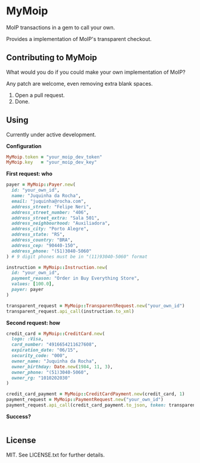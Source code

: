 MyMoip
======

MoIP transactions in a gem to call your own.

Provides a implementation of MoIP's transparent checkout.

Contributing to MyMoip
----------------------

What would you do if you could make your own implementation of MoIP?

Any patch are welcome, even removing extra blank spaces.

1. Open a pull request.
2. Done.

Using
-----

Currently under active development.

**Configuration**
```ruby
MyMoip.token = "your_moip_dev_token"
MyMoip.key   = "your_moip_dev_key"
```

**First request: who**
```ruby
payer = MyMoip::Payer.new(
  id: "your_own_id",
  name: "Juquinha da Rocha",
  email: "juquinha@rocha.com",
  address_street: "Felipe Neri",
  address_street_number: "406",
  address_street_extra: "Sala 501",
  address_neighbourhood: "Auxiliadora",
  address_city: "Porto Alegre",
  address_state: "RS",
  address_country: "BRA",
  address_cep: "90440-150",
  address_phone: "(51)3040-5060"
) # 9 digit phones must be in "(11)93040-5060" format

instruction = MyMoip::Instruction.new(
  id: "your_own_id",
  payment_reason: "Order in Buy Everything Store",
  values: [100.0],
  payer: payer
)

transparent_request = MyMoip::TransparentRequest.new("your_own_id")
transparent_request.api_call(instruction.to_xml)
```

**Second request: how**
```ruby
credit_card = MyMoip::CreditCard.new(
  logo: :Visa,
  card_number: "4916654211627608",
  expiration_date: "06/15",
  security_code: "000",
  owner_name: "Juquinha da Rocha",
  owner_birthday: Date.new(1984, 11, 3),
  owner_phone: "(51)3040-5060",
  owner_rg: "1010202030"
)

credit_card_payment = MyMoip::CreditCardPayment.new(credit_card, 1)
payment_request = MyMoip::PaymentRequest.new("your_own_id")
payment_request.api_call(credit_card_payment.to_json, token: transparent_request.token)
```

**Success?**
```ruby
```

License
-------

MIT. See LICENSE.txt for further details.
